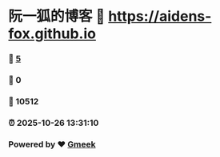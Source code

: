 # 阮一狐的博客 :link: https://aidens-fox.github.io 
### :page_facing_up: [5](https://aidens-fox.github.io/tag.html) 
### :speech_balloon: 0 
### :hibiscus: 10512 
### :alarm_clock: 2025-10-26 13:31:10 
### Powered by :heart: [Gmeek](https://github.com/Meekdai/Gmeek)
